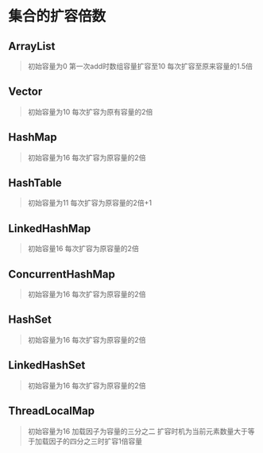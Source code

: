 # 集合的扩容倍数

## ArrayList
> 初始容量为0 第一次add时数组容量扩容至10 每次扩容至原来容量的1.5倍

## Vector
> 初始容量为10 每次扩容为原有容量的2倍

## HashMap
> 初始容量为16 每次扩容为原容量的2倍

## HashTable
> 初始容量为11 每次扩容为原容量的2倍+1

## LinkedHashMap
> 初始容量16 每次扩容为原容量的2倍

## ConcurrentHashMap
> 初始容量为16 每次扩容为原容量的2倍

## HashSet
> 初始容量为16 每次扩容为原容量的2倍

## LinkedHashSet
> 初始容量为16 每次扩容为原容量的2倍


## ThreadLocalMap
> 初始容量为16 加载因子为容量的三分之二 扩容时机为当前元素数量大于等于加载因子的四分之三时扩容1倍容量
